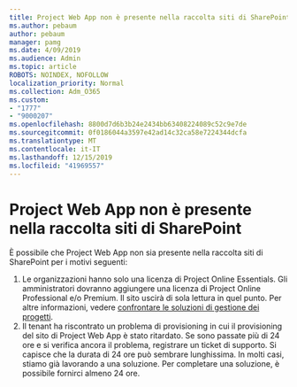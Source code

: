 ```yaml
---
title: Project Web App non è presente nella raccolta siti di SharePoint
ms.author: pebaum
author: pebaum
manager: pamg
ms.date: 4/09/2019
ms.audience: Admin
ms.topic: article
ROBOTS: NOINDEX, NOFOLLOW
localization_priority: Normal
ms.collection: Adm_O365
ms.custom:
- "1777"
- "9000207"
ms.openlocfilehash: 8800d7d6b3b24e2434bb63408224089c52c9e7de
ms.sourcegitcommit: 0f0186044a3597e42ad14c32ca58e7224344dcfa
ms.translationtype: MT
ms.contentlocale: it-IT
ms.lasthandoff: 12/15/2019
ms.locfileid: "41969557"
---
```

# <a name="project-web-app-is-missing-from-the-sharepoint-site-collection"></a>Project Web App non è presente nella raccolta siti di SharePoint

È possibile che Project Web App non sia presente nella raccolta siti di SharePoint per i motivi seguenti:

1. Le organizzazioni hanno solo una licenza di Project Online Essentials. Gli amministratori dovranno aggiungere una licenza di Project Online Professional e/o Premium. Il sito uscirà di sola lettura in quel punto. Per altre informazioni, vedere [confrontare le soluzioni di gestione dei progetti](https://products.office.com/project/compare-microsoft-project-management-software?tab=1).
2. Il tenant ha riscontrato un problema di provisioning in cui il provisioning del sito di Project Web App è stato ritardato. Se sono passate più di 24 ore e si verifica ancora il problema, registrare un ticket di supporto. Si capisce che la durata di 24 ore può sembrare lunghissima. In molti casi, stiamo già lavorando a una soluzione. Per completare una soluzione, è possibile fornirci almeno 24 ore.
